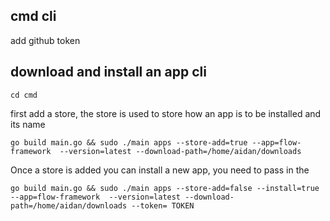 ## cmd cli

add github token

## download and install an app cli

```
cd cmd
```

first add a store, the store is used to store how an app is to be installed and its name

```
go build main.go && sudo ./main apps --store-add=true --app=flow-framework  --version=latest --download-path=/home/aidan/downloads 
```

Once a store is added you can install a new app, you need to pass in the

```
go build main.go && sudo ./main apps --store-add=false --install=true  --app=flow-framework  --version=latest --download-path=/home/aidan/downloads --token= TOKEN
```

